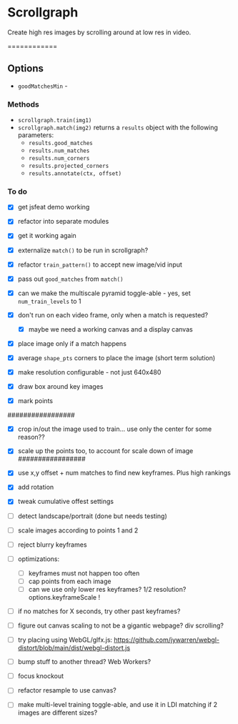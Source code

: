 # Scrollgraph

Create high res images by scrolling around at low res in video.

============

## Options

* `goodMatchesMin` - 

### Methods

* `scrollgraph.train(img1)`
* `scrollgraph.match(img2)` returns a `results` object with the following parameters:
  * `results.good_matches`
  * `results.num_matches`
  * `results.num_corners`
  * `results.projected_corners`
  * `results.annotate(ctx, offset)`

### To do

* [x] get jsfeat demo working
* [x] refactor into separate modules
* [x] get it working again
* [x] externalize `match()` to be run in scrollgraph?
* [x] refactor `train_pattern()` to accept new image/vid input
* [x] pass out `good_matches` from `match()` 
* [x] can we make the multiscale pyramid toggle-able - yes, set `num_train_levels` to 1
* [x] don't run on each video frame, only when a match is requested?
    * [x] maybe we need a working canvas and a display canvas
* [x] place image only if a match happens
* [x] average `shape_pts` corners to place the image (short term solution)
* [x] make resolution configurable - not just 640x480

* [x] draw box around key images
* [x] mark points

#################
* [x] crop in/out the image used to train... use only the center for some reason??
* [x] scale up the points too, to account for scale down of image
#################

* [x] use x,y offset + num matches to find new keyframes. Plus high rankings
* [x] add rotation
* [x] tweak cumulative offest settings
* [ ] detect landscape/portrait (done but needs testing)
* [ ] scale images according to points 1 and 2

* [ ] reject blurry keyframes
* [ ] optimizations:
  * [ ] keyframes must not happen too often
  * [ ] cap points from each image
  * [ ] can we use only lower res keyframes? 1/2 resolution? options.keyframeScale !

* [ ] if no matches for X seconds, try other past keyframes?
* [ ] figure out canvas scaling to not be a gigantic webpage? div scrolling?

* [ ] try placing using WebGL/glfx.js: https://github.com/jywarren/webgl-distort/blob/main/dist/webgl-distort.js
* [ ] bump stuff to another thread? Web Workers?
* [ ] focus knockout
* [ ] refactor resample to use canvas?
* [ ] make multi-level training toggle-able, and use it in LDI matching if 2 images are different sizes?



